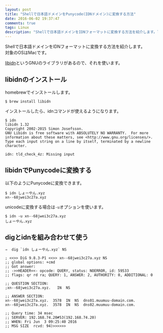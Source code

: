 ```yaml
---
layout: post
title: "Shellで日本語ドメインをPunycode(IDNドメイン)に変換する方法"
date: 2016-06-02 19:37:47
comments: true
tags: Linux
description: "Shellで日本語ドメインをIDNフォーマットに変換する方法を紹介します。libidnというGNUのライブラリがあるので、それを使います。対象のOSはMacです。"
---
```


Shellで日本語ドメインをIDNフォーマットに変換する方法を紹介します。  
対象のOSはMacです。

[libidn](http://www.gnu.org/software/libidn/)というGNUのライブラリがあるので、それを使います。

## libidnのインストール

homebrewでインストールします。


```
$ brew install libidn

```

インストールしたら、idnコマンドが使えるようになります。


```
$ idn
libidn 1.32
Copyright 2002-2015 Simon Josefsson.
GNU Libidn is free software with ABSOLUTELY NO WARRANTY.  For more
information about these matters, see <http://www.gnu.org/licenses/>.
Type each input string on a line by itself, terminated by a newline character.

idn: tld_check_4z: Missing input

```

## libidnでPunycodeに変換する

以下のようにPunycodeに変換できます。


```
$ idn しょーやん.xyz
xn--68jwei3c27a.xyz

```

unicodeに変換する場合は`-u`オプションを使います。


```
$ idn -u xn--68jwei3c27a.xyz
しょーやん.xyz

```

## digとidnを組み合わせて使う


```
⇒  dig `idn しょーやん.xyz` NS

; <<>> DiG 9.8.3-P1 <<>> xn--68jwei3c27a.xyz NS
;; global options: +cmd
;; Got answer:
;; ->>HEADER<<- opcode: QUERY, status: NOERROR, id: 59533
;; flags: qr rd ra; QUERY: 1, ANSWER: 2, AUTHORITY: 0, ADDITIONAL: 0

;; QUESTION SECTION:
;xn--68jwei3c27a.xyz.   IN  NS

;; ANSWER SECTION:
xn--68jwei3c27a.xyz.  3578  IN  NS  dns01.muumuu-domain.com.
xn--68jwei3c27a.xyz.  3578  IN  NS  dns02.muumuu-domain.com.

;; Query time: 34 msec
;; SERVER: 192.168.74.20#53(192.168.74.20)
;; WHEN: Fri Jun  3 09:25:40 2016
;; MSG SIZE  rcvd: 94)>>>>>>

```
